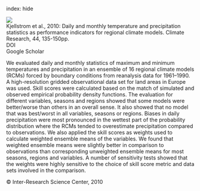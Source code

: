 index: hide

<div class="Citation">
    <div class="Citation-thumb CitationThumb-linked"  data-href="https://doi.org/10.3354/cr00932">
      <img src="https://static.claimspace.cloud/climate-study-static/refs/thumbs/9/Kjellstrom_et_al_2010-thumb.png" />
    </div>

  <div class="Citation-body">
    <div class="Citation-text">Kjellstrom et al., 2010: Daily and monthly temperature and precipitation statistics as performance indicators for regional climate models. <span class="Article-journal">Climate Research, </span><span class="Article-volume">44, </span>135-150pp.</div>
    <div class="Citation-links">
      <div class="CitationLink" data-href="https://doi.org/10.3354/cr00932">
        <div class="CitationLink-icon CitationLink-Doi"></div>
        <div class="CitationLink-text">DOI</div>
      </div>
      <div class="CitationLink" data-href="https://scholar.google.com/scholar?q=10.3354/cr00932">
        <div class="CitationLink-icon CitationLink-Scholar"></div>
        <div class="CitationLink-text">Google Scholar</div>
      </div>
    </div>
  </div>
</div>

We evaluated daily and monthly statistics of maximum and minimum temperatures and precipitation in an ensemble of 16 regional climate models (RCMs) forced by boundary conditions from reanalysis data for 1961–1990. A high-resolution gridded observational data set for land areas in Europe was used. Skill scores were calculated based on the match of simulated and observed empirical probability density functions. The evaluation for different variables, seasons and regions showed that some models were better/worse than others in an overall sense. It also showed that no model that was best/worst in all variables, seasons or regions. Biases in daily precipitation were most pronounced in the wettest part of the probability distribution where the RCMs tended to overestimate precipitation compared to observations. We also applied the skill scores as weights used to calculate weighted ensemble means of the variables. We found that weighted ensemble means were slightly better in comparison to observations than corresponding unweighted ensemble means for most seasons, regions and variables. A number of sensitivity tests showed that the weights were highly sensitive to the choice of skill score metric and data sets involved in the comparison.

<div class="Citation-copy">
&copy; Inter-Research Science Center, 2010
</div>